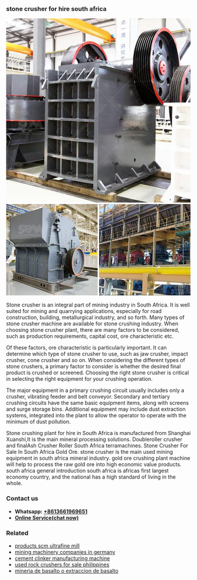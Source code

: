 <h3>stone crusher for hire south africa</h3><img src='1708663664.jpg' alt=''><p>Stone crusher is an integral part of mining industry in South Africa. It is well suited for mining and quarrying applications, especially for road construction, building, metallurgical industry, and so forth. Many types of stone crusher machine are available for stone crushing industry. When choosing stone crusher plant, there are many factors to be considered, such as production requirements, capital cost, ore characteristic etc.</p><p>Of these factors, ore characteristic is particularly important. It can determine which type of stone crusher to use, such as jaw crusher, impact crusher, cone crusher and so on. When considering the different types of stone crushers, a primary factor to consider is whether the desired final product is crushed or screened. Choosing the right stone crusher is critical in selecting the right equipment for your crushing operation.</p><p>The major equipment in a primary crushing circuit usually includes only a crusher, vibrating feeder and belt conveyor. Secondary and tertiary crushing circuits have the same basic equipment items, along with screens and surge storage bins. Additional equipment may include dust extraction systems, integrated into the plant to allow the operator to operate with the minimum of dust pollution.</p><p>Stone crushing plant for hire in South Africa is manufactured from Shanghai Xuanshi,It is the main mineral processing solutions. Doubleroller crusher and finalAsh Crusher Roller South Africa terramachines. Stone Crusher For Sale In South Africa Gold Ore. stone crusher is the main used mining equipment in south africa mineral industry. gold ore crushing plant machine will help to process the raw gold ore into high economic value products. south africa general introduction south africa is africas first largest economy country, and the national has a high standard of living in the whole.</p><h3>Contact us</h3><ul><li><strong>Whatsapp:&nbsp;<a href="https://wa.me/8613661969651">+8613661969651</a></strong></li><li><a href="https://swt.shibang-china.com/?git&amp;zhl&amp;stone crusher for hire south africa"><strong>Online Service(chat now)</strong></a></li></ul><h3>Related</h3><ul><li><a href='products scm ultrafine mill.md'>products scm ultrafine mill</a></li><li><a href='mining machinery companies in germany.md'>mining machinery companies in germany</a></li><li><a href='cement clinker manufacturing machine.md'>cement clinker manufacturing machine</a></li><li><a href='used rock crushers for sale philippines.md'>used rock crushers for sale philippines</a></li><li><a href='mineria de basalto o extraccion de basalto.md'>mineria de basalto o extraccion de basalto</a></li></ul>